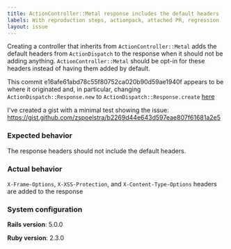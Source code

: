 ```yaml
---
title: ActionController::Metal response includes the default headers
labels: With reproduction steps, actionpack, attached PR, regression
layout: issue
---
```


Creating a controller that inherits from `ActionController::Metal` adds the default headers from `ActionDispatch` to the response when it should not be adding anything. `ActionController::Metal` should be opt-in for these headers instead of having them added by default.

This commit e16afe61abd78c55f80752ca020b90d59ae1940f appears to be where it originated and, in particular, changing `ActionDispatch::Response.new` to `ActionDispatch::Response.create` [here](https://github.com/rails/rails/blob/master/actionpack/lib/action_controller/metal.rb#L137)

I've created a gist with a minimal test showing the issue: https://gist.github.com/zspoelstra/b2269d44e643d597eae807f61681a2e5
### Expected behavior

The response headers should not include the default headers.
### Actual behavior

`X-Frame-Options`, `X-XSS-Protection`, and `X-Content-Type-Options` headers are added to the response
### System configuration

**Rails version**: 5.0.0

**Ruby version**: 2.3.0

